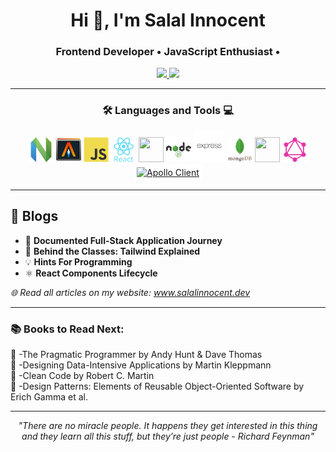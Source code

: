<h1 align="center">Hi 👋, I'm Salal Innocent</h1>
<h3 align="center">Frontend Developer • JavaScript Enthusiast •</h3>

<p align="center">
  <a href="https://www.salalinnocent.dev" target="_blank">
    <img src="https://img.shields.io/badge/Portfolio-salalinnocent.dev-informational?style=for-the-badge&logo=vercel&logoColor=white" />
  </a>
  <a href="https://linkedin.com/in/salal-innocent" target="_blank">
    <img src="https://img.shields.io/badge/LinkedIn-%230077B5.svg?style=for-the-badge&logo=linkedin&logoColor=white" />
  </a>
</p>

---

<h3 align="center">🛠️ Languages and Tools 💻</h3>
<p align="center">
    <a href="https://neovim.io/" target="_blank"><img src="https://raw.githubusercontent.com/devicons/devicon/master/icons/neovim/neovim-original.svg" width="40" height="40"/></a>
  <a href="https://github.com/alacritty/alacritty" target="_blank"><img src="https://raw.githubusercontent.com/alacritty/alacritty/master/extra/logo/alacritty-term.svg" width="40" height="40"/></a>
  <a href="https://developer.mozilla.org/en-US/docs/Web/JavaScript" target="_blank"><img src="https://raw.githubusercontent.com/devicons/devicon/master/icons/javascript/javascript-original.svg" width="40" height="40"/></a>
  <a href="https://reactjs.org/" target="_blank"><img src="https://raw.githubusercontent.com/devicons/devicon/master/icons/react/react-original-wordmark.svg" width="40" height="40"/></a>
  <a href="https://tailwindcss.com/" target="_blank"><img src="https://www.vectorlogo.zone/logos/tailwindcss/tailwindcss-icon.svg" width="40" height="40"/></a>
  <a href="https://nodejs.org" target="_blank"><img src="https://raw.githubusercontent.com/devicons/devicon/master/icons/nodejs/nodejs-original-wordmark.svg" width="40" height="40"/></a>
  <a href="https://expressjs.com" target="_blank"><img src="https://raw.githubusercontent.com/devicons/devicon/master/icons/express/express-original-wordmark.svg" width="40" height="40" style="background-color: white; padding: 5px; border-radius: 6px;"/></a>
  <a href="https://www.mongodb.com/" target="_blank"><img src="https://raw.githubusercontent.com/devicons/devicon/master/icons/mongodb/mongodb-original-wordmark.svg" width="40" height="40"/></a>
  <a href="https://firebase.google.com/" target="_blank"><img src="https://www.vectorlogo.zone/logos/firebase/firebase-icon.svg" width="40" height="40"/></a>
  <a href="https://graphql.org/" target="_blank"><img src="https://raw.githubusercontent.com/devicons/devicon/master/icons/graphql/graphql-plain.svg" width="40" height="40"/></a>
  <a href="https://www.apollographql.com/docs/react/" target="_blank">
  <img src="https://cdn.jsdelivr.net/npm/simple-icons@v8/icons/apollographql.svg" width="40" height="40" alt="Apollo Client" style="background-color: white; padding: 5px; border-radius: 6px;"/>
</a>

</p>

---

<h2>📝 Blogs</h2>

<ul>
  <li>🚀 <strong>Documented Full-Stack Application Journey</strong></li>  
  <li>🎨 <strong>Behind the Classes: Tailwind Explained</strong></li>  
  <li>💡 <strong>Hints For Programming</strong></li>  
  <li>⚛️ <strong>React Components Lifecycle</strong></li>  
</ul>

<p><em>🌐 Read all articles on my website: <a href="https://www.salalinnocent.dev" target="_blank">www.salalinnocent.dev</a></em></p>

---

<h3>📚 Books to Read Next:</h3>

📗 -The Pragmatic Programmer by Andy Hunt & Dave Thomas  
📕 -Designing Data-Intensive Applications by Martin Kleppmann  
📒 -Clean Code by Robert C. Martin  
📘 -Design Patterns: Elements of Reusable Object-Oriented Software by Erich Gamma et al.  

---
<p align="center"><em>"There are no miracle people. It happens they get interested in this thing and they learn all this stuff, but they’re just people - Richard Feynman"</em></p>
